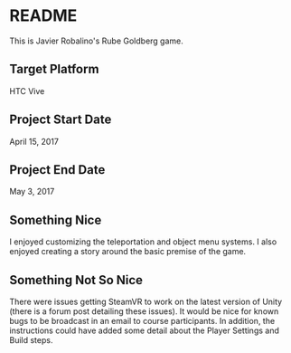 # README #

This is Javier Robalino's Rube Goldberg game.

## Target Platform

HTC Vive

## Project Start Date

April 15, 2017

## Project End Date

May 3, 2017

## Something Nice

I enjoyed customizing the teleportation and object menu systems. I also enjoyed creating a story around the basic premise of the game.

## Something Not So Nice

There were issues getting SteamVR to work on the latest version of Unity (there is a forum post detailing these issues). It would be nice for known bugs to be broadcast in an email to course participants. In addition, the instructions could have added some detail about the Player Settings and Build steps.